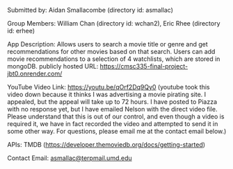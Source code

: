 Submitted by: Aidan Smallacombe (directory id: asmallac)

Group Members: William Chan (directory id: wchan2), Eric Rhee (directory id: erhee)

App Description: Allows users to search a movie title or genre and get recommendations for other movies based on that search. Users can add movie recommendations to a selection of 4 watchlists, which are stored in mongoDB. publicly hosted URL: https://cmsc335-final-project-jbt0.onrender.com/

YouTube Video Link: https://youtu.be/qOrf2Dq9Qy0 (youtube took this video down because it thinks I was advertising a movie pirating site. I appealed, but the appeal will take up to 72 hours. I have posted to Piazza with no response yet, but I have emailed Nelson with the direct video file. Please understand that this is out of our control, and even though a video is required it, we have in fact recorded the video and attempted to send it in some other way. For questions, please email me at the contact email below.)

APIs: TMDB (https://developer.themoviedb.org/docs/getting-started)

Contact Email: asmallac@terpmail.umd.edu
